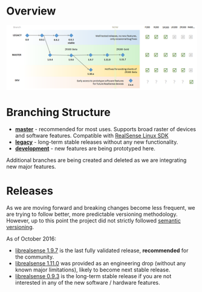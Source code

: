 # Overview
![releases](./versions.png)

# Branching Structure

* [**master**](https://github.com/IntelRealSense/librealsense) - recommended for most uses. Supports broad raster of devices and software features. Compatible with [RealSense Linux SDK](https://github.com/IntelRealSense/realsense_sdk)
* [**legacy**](https://github.com/IntelRealSense/librealsense/tree/legacy) - long-term stable releases without any new functionality.
* [**development**](https://github.com/IntelRealSense/librealsense/tree/development) - new features are being prototyped here.

Additional branches are being created and deleted as we are integrating new major features.

# Releases
As we are moving forward and breaking changes become less frequent, we are trying to follow better, more predictable versioning methodology. However, up to this point the project did not strictly followed [semantic versioning](http://semver.org/).

As of October 2016:
* [librealsense 1.9.7](https://github.com/IntelRealSense/librealsense/releases/tag/v1.9.7) is the last fully validated release, **recommended** for the community.
* [librealsense 1.11.0](https://github.com/IntelRealSense/librealsense/releases/tag/v1.11.0) was provided as an engineering drop (without any known major limitations), likely to become next stable release.
* [librealsense 0.9.3](https://github.com/IntelRealSense/librealsense/releases/tag/v0.9.3) is the long-term stable release if you are not interested in any of the new software / hardware features.  
